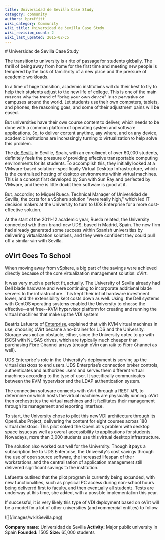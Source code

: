 ```yaml
---
title: Universidad de Sevilla Case Study
category: community
authors: bproffitt
wiki_category: Community
wiki_title: Universidad de Sevilla Case Study
wiki_revision_count: 2
wiki_last_updated: 2015-02-25
---
```


<div class="row">
<div class="col-md-7 col-md-offset-1 pad-sides">
# Universidad de Sevilla Case Study

The transition to university is a rite of passage for students globally. The thrill of being away from home for the first time and meeting new people is tempered by the lack of familiarity of a new place and the pressure of academic workloads.

In a time of huge transition, academic institutions will do their best to try to help their students adjust to the new life of college. This is one of the main reasons why the trend of "bring your own device" is so pervasive on campuses around the world. Let students use their own computers, tablets, and phones, the reasoning goes, and some of their adjustment pains will be eased.

But universities have their own course content to deliver, which needs to be done with a common platform of operating system and software applications. So, to deliver content anytime, any where, and on any device, academic institutions are increasingly turning to virtualization to help solve this problem.

The [de Sevilla](http://www.us.es/eng%C2%A0Universidad) in Seville, Spain, with an enrollment of over 60,000 students, definitely feels the pressure of providing effective transportable computing environments for its students. To accomplish this, they initially looked at a VMware-based solution--specifically Virtual Desktop Infrastructure, which is the centralized hosting of desktop environments within virtual machines. This is a concept first developed by Sun with Sun Ray and perfected by VMware, and there is little doubt their software is good at it.

But, according to Miguel Rueda, Technical Manager of Universidad de Sevilla, the costs for a vSphere solution "were really high," which led IT decision makers at the University to turn to UDS Enterprise for a more cost-effective solution.

At the start of the 2011-12 academic year, Rueda related, the University connected with then-brand-new UDS, based in Madrid, Spain. The new firm had already generated some success within Spanish universities by delivering virtualization solutions, and they were confident they could pull off a similar win with Sevilla.

## oVirt Goes To School

When moving away from vSphere, a big part of the savings were achieved directly because of the core virtualization management solution: oVirt.

It was very much a perfect fit, actually. The University of Sevilla already had Dell blade hardware and were continuing to incorporate additional blade servers to the infrastructure. This kept their initial hardware investment lower, and the extensibility kept costs down as well. Using  the Dell systems with CentOS operating systems enabled the University to choose the effective--and free--KVM hypervisor platform for creating and running the virtual machines that make up the VDI system.

Beatriz Lafuente of [Enterprise](https://www.udsenterprise.com/%C2%A0UDS), explained that with KVM virtual machines in use, choosing oVirt became a no-brainer for UDS and the University. Storage was not an obstacle, either, since the University opted to go with iSCSI with NL-SAS drives, which are typically much cheaper than purchasing Fibre Channel arrays (though oVirt can talk to Fibre Channel as well).

UDS Enterprise's role in the University's deployment is serving up the virtual desktops to end users. UDS Enterprise's connection broker controls, authenticates and authorizes users and serves them different virtual machines according to the type of user. It specifically communicates between the KVM hypervisor and the LDAP authentication system.

The connection software connects with oVirt through a REST API, to determine on which hosts the virtual machines are physically running. oVirt then orchestrates the virtual machines and it facilitates their management through its management and reporting interface.

To start, the University chose to pilot this new VDI architecture through its OpenLabs Project, delivering the content for eight courses across 180 virtual desktops: This pilot solved the OpenLab's problem with desktop space issues as well as overall accessibility to applications for students. Nowadays, more than 3,000 students use this virtual desktop infrastructure.

The solution also worked out well for the University. Though it pays a subscription fee to UDS Enterprise, the University's cost savings through the use of open source software, the increased lifespan of their workstations, and the centralization of application management still delivered significant savings to the institution.

Lafuente outlined that the pilot program is currently being expanded, with new functionalities, such as physical PC access during non-school hours being delivered first to faculty, and then eventually all students. Tests are underway at this time, she added, with a possible implementation this year.

If successful, it is very likely this type of VDI deployment based on oVirt will be a model for a lot of other universities (and commercial entities) to follow.

</div>
<div class="col-md-4 pad-sides">
<div class="well well-lg">
![](/images/wiki/Sevilla.png)

**Company name:** Universidad de Sevilla
**Activity:** Major public university in Spain
**Founded:** 1505
**Size:** 65,000 students

</div>
</div>
</div>
